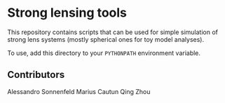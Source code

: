 # Strong lensing tools

This repository contains scripts that can be used for simple simulation of strong lens systems (mostly spherical ones for toy model analyses).

To use, add this directory to your `PYTHONPATH` environment variable.

## Contributors

Alessandro Sonnenfeld
Marius Cautun
Qing Zhou

